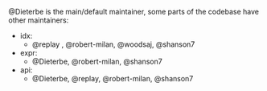 @Dieterbe is the main/default maintainer, some parts of the codebase have other maintainers:

* idx:
  * @replay , @robert-milan, @woodsaj, @shanson7
* expr:
  * @Dieterbe, @robert-milan, @shanson7
* api:
  * @Dieterbe, @replay, @robert-milan, @shanson7
